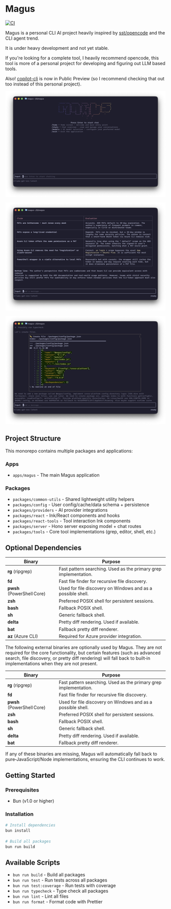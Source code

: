 # Magus

[![CI](https://github.com/scaryrawr/magus/actions/workflows/ci.yml/badge.svg)](https://github.com/scaryrawr/magus/actions/workflows/ci.yml)

Magus is a personal CLI AI project heavily inspired by [sst/opencode](https://github.com/sst/opencode) and the CLI agent trend.

It is under heavy development and not yet stable.

If you're looking for a complete tool, I heavily recommend opencode, this tool is more of a personal project for developing and figuring out LLM based tools.

Also! [copilot-cli](https://github.com/github/copilot-cli) is now in Public Preview (so I recommend checking that out too instead of this personal project).

![Home Route](./assets/magus/home.png)

![Markdown Preview](./assets/magus/markdown.png)

![File Diff](./assets/magus/delta.png)

## Project Structure

This monorepo contains multiple packages and applications:

### Apps

- `apps/magus` - The main Magus application

### Packages

- `packages/common-utils` - Shared lightweight utility helpers
- `packages/config` - User config/cache/data schema + persistence
- `packages/providers` - AI provider integrations
- `packages/react` - Ink/React components and hooks
- `packages/react-tools` - Tool interaction Ink components
- `packages/server` - Hono server exposing model + chat routes
- `packages/tools` - Core tool implementations (grep, editor, shell, etc.)

## Optional Dependencies

| Binary                     | Purpose                                                          |
| -------------------------- | ---------------------------------------------------------------- |
| **rg** (ripgrep)           | Fast pattern searching. Used as the primary grep implementation. |
| **fd**                     | Fast file finder for recursive file discovery.                   |
| **pwsh** (PowerShell Core) | Used for file discovery on Windows and as a possible shell.      |
| **zsh**                    | Preferred POSIX shell for persistent sessions.                   |
| **bash**                   | Fallback POSIX shell.                                            |
| **sh**                     | Generic fallback shell.                                          |
| **delta**                  | Pretty diff rendering. Used if available.                        |
| **bat**                    | Fallback pretty diff renderer.                                   |
| **az** (Azure CLI)         | Required for Azure provider integration.                         |

The following external binaries are optionally used by Magus. They are not required for the core functionality, but certain features (such as advanced search, file discovery, or pretty diff rendering) will fall back to built‑in implementations when they are not present.

| Binary                     | Purpose                                                          |
| -------------------------- | ---------------------------------------------------------------- |
| **rg** (ripgrep)           | Fast pattern searching. Used as the primary grep implementation. |
| **fd**                     | Fast file finder for recursive file discovery.                   |
| **pwsh** (PowerShell Core) | Used for file discovery on Windows and as a possible shell.      |
| **zsh**                    | Preferred POSIX shell for persistent sessions.                   |
| **bash**                   | Fallback POSIX shell.                                            |
| **sh**                     | Generic fallback shell.                                          |
| **delta**                  | Pretty diff rendering. Used if available.                        |
| **bat**                    | Fallback pretty diff renderer.                                   |

If any of these binaries are missing, Magus will automatically fall back to pure‑JavaScript/Node implementations, ensuring the CLI continues to work.

## Getting Started

### Prerequisites

- Bun (v1.0 or higher)

### Installation

```bash
# Install dependencies
bun install

# Build all packages
bun run build
```

## Available Scripts

- `bun run build` - Build all packages
- `bun run test` - Run tests across all packages
- `bun run test:coverage` - Run tests with coverage
- `bun run typecheck` - Type check all packages
- `bun run lint` - Lint all files
- `bun run format` - Format code with Prettier
